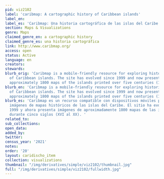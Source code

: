 ```yaml
---
pid: viz2102
label: 'caribmap: A cartographic history of Caribbean islands'
label_en:
label_es: 'Caribmap: Una historia cartográfica de las islas del Caribe.'
section: Maps & Visualizations
genre: Maps
claimed_genre_en: a cartographic history
claimed_genre_es: una historia cartográfica
link: http://www.caribmap.org/
access: open
status: Active
language: en
creators:
stewards:
blurb_orig: 'Caribmap is a mobile-friendly resource for exploring historical map images
  of Caribbean islands. The site has evolved since 1999 and now presents images of
  approximately 1800 maps of the islands printed over five centuries (16th–20th). '
blurb_en: 'Caribmap is a mobile-friendly resource for exploring historical map images
  of Caribbean islands. The site has evolved since 1999 and now presents images of
  approximately 1800 maps of the islands printed over five centuries (16th–20th). '
blurb_es: 'Caribmap es un recurso compatible con dispositivos móviles para explorar
  imágenes de mapas históricos de las islas del Caribe. El sitio ha evolucionado desde
  1999 y ahora presenta imágenes de aproximadamente 1800 mapas de las islas impresos
  durante cinco siglos (XVI al XX). '
related_to:
sub_collections:
open_data:
added_by:
twitter:
census_year: '2021'
notes:
order: '20'
layout: caridischo_item
collection: visualizations
thumbnail: "/img/derivatives/simple/viz2102/thumbnail.jpg"
full: "/img/derivatives/simple/viz2102/fullwidth.jpg"
---
```

